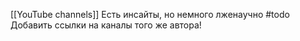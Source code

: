 [[YouTube channels]]
Есть инсайты, но немного лженаучно
#todo Добавить ссылки на каналы того же автора!